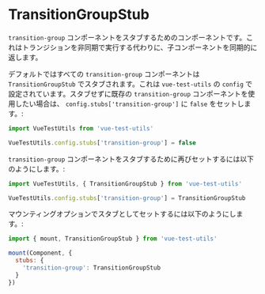 # TransitionGroupStub

`transition-group` コンポーネントをスタブするためのコンポーネントです。これはトランジションを非同期で実行する代わりに、子コンポーネントを同期的に返します。

デフォルトではすべての `transition-group` コンポーネントは `TransitionGroupStub` でスタブされます。これは `vue-test-utils` の `config` で設定されています。スタブせずに既存の `transition-group` コンポーネントを使用したい場合は、 `config.stubs['transition-group']` に `false` をセットします。:

```js
import VueTestUtils from 'vue-test-utils'

VueTestUtils.config.stubs['transition-group'] = false
```

`transition-group` コンポーネントをスタブするために再びセットするには以下のようにします。:

```js
import VueTestUtils, { TransitionGroupStub } from 'vue-test-utils'

VueTestUtils.config.stubs['transition-group'] = TransitionGroupStub
```

マウンティングオプションでスタブとしてセットするには以下のようにします。:

```js
import { mount, TransitionGroupStub } from 'vue-test-utils'

mount(Component, {
  stubs: {
    'transition-group': TransitionGroupStub
  }
})
```
